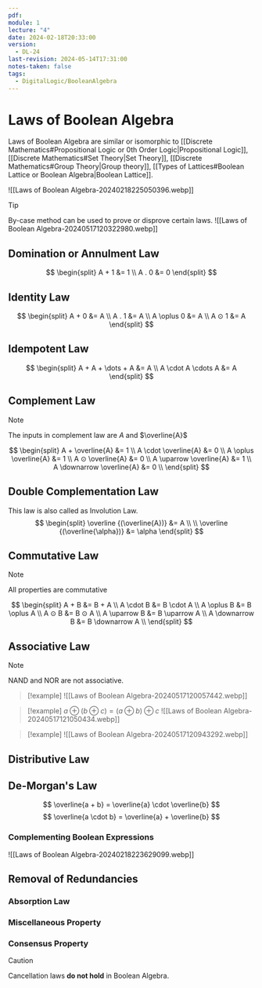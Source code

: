 ```yaml
---
pdf: 
module: 1
lecture: "4"
date: 2024-02-18T20:33:00
version:
  - DL-24
last-revision: 2024-05-14T17:31:00
notes-taken: false
tags:
  - DigitalLogic/BooleanAlgebra
---
```

# Laws of Boolean Algebra
Laws of Boolean Algebra are similar or isomorphic to [[Discrete Mathematics#Propositional Logic or 0th Order Logic|Propositional Logic]], [[Discrete Mathematics#Set Theory|Set Theory]], [[Discrete Mathematics#Group Theory|Group theory]], [[Types of Lattices#Boolean Lattice or Boolean Algebra|Boolean Lattice]].

![[Laws of Boolean Algebra-20240218225050396.webp]]

> [!tip] 
> By-case method can be used to prove or disprove certain laws.
> ![[Laws of Boolean Algebra-20240517120322980.webp]]

## Domination or Annulment Law
$$
\begin{split}
A + 1 &= 1 \\ 
A . 0 &= 0 
\end{split}
$$

## Identity Law
$$
\begin{split}
A + 0 &= A \\
A . 1 &= A \\
A \oplus 0 &= A \\
A ⊙ 1 &= A
\end{split}
$$

## Idempotent Law
$$
\begin{split}
A + A + \dots + A &= A \\
A \cdot A \cdots A &= A
\end{split}
$$

## Complement Law
> [!NOTE] 
> The inputs in complement law are $A$ and $\overline{A}$

$$
\begin{split}
A + \overline{A} &= 1 \\
A \cdot \overline{A} &= 0 \\
A \oplus \overline{A} &= 1 \\
A ⊙ \overline{A} &= 0 \\
A \uparrow \overline{A} &= 1 \\
A \downarrow \overline{A} &= 0 \\
\end{split}
$$

## Double Complementation Law
This law is also called as Involution Law.
$$
\begin{split}
\overline {(\overline{A})} &= A \\ \\
\overline {(\overline{\alpha})} &= \alpha
\end{split}
$$
## Commutative Law
> [!NOTE] 
> All properties are commutative

$$
\begin{split}
A + B &= B + A \\
A \cdot B &= B \cdot A \\
A \oplus  B &= B \oplus  A \\
A ⊙ B &= B ⊙ A \\
A \uparrow B &= B \uparrow A \\
A \downarrow B &= B \downarrow A \\
\end{split}
$$

## Associative Law
> [!NOTE] 
> NAND and NOR are not associative.

> [!example] 
> ![[Laws of Boolean Algebra-20240517120057442.webp]]

> [!example] 
> $a \oplus (b \oplus c) = (a \oplus b) \oplus c$
> ![[Laws of Boolean Algebra-20240517121050434.webp]]

> [!example] 
> ![[Laws of Boolean Algebra-20240517120943292.webp]]

## Distributive Law

## De-Morgan's Law
$$
\overline{a + b} = \overline{a} \cdot \overline{b}
$$
$$
\overline{a \cdot b} = \overline{a} + \overline{b}
$$
### Complementing Boolean Expressions

![[Laws of Boolean Algebra-20240218223629099.webp]]

## Removal of Redundancies
### Absorption Law

### Miscellaneous Property

### Consensus Property


> [!caution] 
> Cancellation laws **do not hold** in Boolean Algebra.
